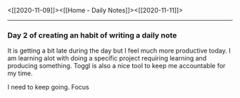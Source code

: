 <[[2020-11-09]]><[[Home - Daily Notes]]><[[2020-11-11]]>

---

### Day 2 of creating an habit of writing a daily note

It is getting a bit late during the day but I feel much more productive today. I am learning alot with doing a specific project requiring learning and producing something. Toggl is also a nice tool to keep me accountable for my time.

I need to keep going. Focus